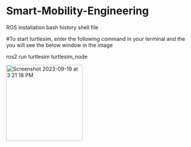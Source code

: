 # Smart-Mobility-Engineering
ROS installation bash history shell file

#To start turtlesim, enter the following command in your terminal and the you will see the below window in the image

ros2 run turtlesim turtlesim_node

<img width="205" alt="Screenshot 2023-09-19 at 3 21 18 PM" src="https://github.com/ElyorS/Smart-Mobility-Engineering/assets/115398604/80c5290c-2630-4963-806a-ac1a62e49634">
